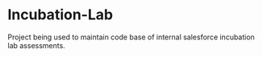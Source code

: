# Incubation-Lab
Project being used to maintain code base of internal salesforce incubation lab assessments.
